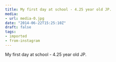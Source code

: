 ```yaml
---
title: My first day at school - 4.25 year old JP.
media:
- url: media-0.jpg
date: "2014-06-22T15:25:10Z"
draft: false
tags:
- imported
- from-instagram
---
```

My first day at school - 4.25 year old JP.

